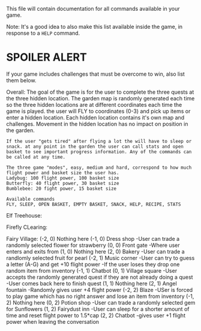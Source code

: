 This file will contain documentation for all commands available in your game.

Note:  It's a good idea to also make this list available inside the game, in response to a `HELP` command.


# SPOILER ALERT

If your game includes challenges that must be overcome to win, also list them below.

Overall:
    The goal of the game is for the user to complete the three quests at the three hidden location. The garden map is randomly generated each time so the three hidden locations are at different coordinates each time the game is played. the user will FLY to coordinates (0-3) and pick up items or enter a hidden location. Each hidden location contains it's own map and challenges. Movement in the hidden location has no impact on position in the garden.
    
    If the user "gets tired" after flying a lot the will have to sleep or snack. at any point in the garden the user can call stats and open basket to see important progress information. Any of the commands can be called at any time. 

    The three game "modes", easy, medium and hard, correspond to how much flight power and basket size the user has.
    Ladybug: 100 flight power, 100 basket size
    Butterfly: 40 flight power, 30 basket size
    Bumblebee: 20 fight power, 15 basket size

    Available commands
    FLY, SLEEP, OPEN BASKET, EMPTY BASKET, SNACK, HELP, RECIPE, STATS

Elf Treehouse:

Firefly CLearing:

Fairy Village:
    (-2, 0) Nothing here
    (-1, 0) Dress shop
        -User can trade a randomly selected flower for strawberry
    (0, 0) Front gate
        -Where user enters and exits from
    (1, 0) Nothing here
    (2, 0) Bakery
        -User can trade a randlomly selected fruit for pearl
    (-2, 1) Music corner
        -User can try to guess a letter (A-G) and get +10 flight power
        -If the user loses they drop one random item from inventory
    (-1, 1) Chatbot
    (0, 1) Village square
        -User accepts the randomly generated quest if they are not already doing a quest
        -User comes back here to finish quest
    (1, 1) Nothing here
    (2, 1) Angel fountain
        -Randomly gives user +4 flight power
    (-2, 2) Blaze
        -USer is forced to play game which has no right answer and lose an item from inventory
    (-1, 2) Nothing here
    (0, 2) Potion shop
        -User can trade a randomly selected gem for Sunflowers
    (1, 2) Fairydust inn
        -User can sleep for a shorter amount of time and reset flight power to 1.5*cap
    (2, 2) Chatbot
        -gives user +1 flight power when leaving the conversation